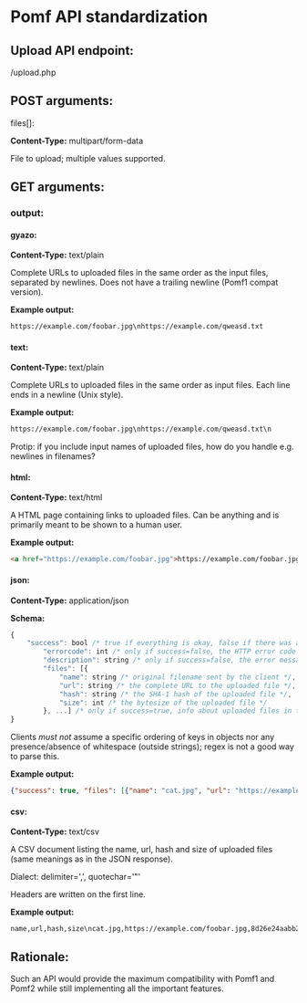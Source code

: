 # Pomf API standardization 

## Upload API endpoint:
/upload.php


## POST arguments:
files[]: 

**Content-Type:** multipart/form-data

File to upload; multiple values supported.


## GET arguments:
###	output:
#### gyazo:
**Content-Type:** text/plain

Complete URLs to uploaded files in the same order as the input files, separated by newlines. Does not have a trailing newline (Pomf1 compat version).

**Example output:**
```txt
https://example.com/foobar.jpg\nhttps://example.com/qweasd.txt
```

#### text:
**Content-Type:** text/plain

Complete URLs to uploaded files in the same order as input files. Each line ends in a newline (Unix style).

**Example output:**
```txt
https://example.com/foobar.jpg\nhttps://example.com/qweasd.txt\n
```
Protip: if you include input names of uploaded files, how do you handle e.g. newlines in filenames?

#### html:
**Content-Type:** text/html

A HTML page containing links to uploaded files. Can be anything and is primarily meant to be shown to a human user.

**Example output:**
```html
<a href="https://example.com/foobar.jpg">https://example.com/foobar.jpg</a><br /><a href="https://example.com/qweasd.txt">https://example.com/qweasd.txt</a><br />
```

#### json:
**Content-Type:** application/json

**Schema:**
```javascript
{
	"success": bool /* true if everything is okay, false if there was an error */,
		"errorcode": int /* only if success=false, the HTTP error code */,
		"description": string /* only if success=false, the error message */,
		"files": [{
			"name": string /* original filename sent by the client */,
			"url": string /* the complete URL to the uploaded file */,
			"hash": string /* the SHA-1 hash of the uploaded file */,
			"size": int /* the bytesize of the uploaded file */
		}, ...] /* only if success=true, info about uploaded files in the same order they were uploaded */
}
```
Clients *must not* assume a specific ordering of keys in objects nor any presence/absence of whitespace (outside strings); regex is not a good way to parse this.

**Example output:**
```json 
{"success": true, "files": [{"name": "cat.jpg", "url": "https://example.com/foobar.jpg", "hash": "8d26e24aabb26c02b5c9a9e102308af2a3597a49", "size": 44294}, {"name": "file.txt", "url": "https://example.com/qweasd.txt", "hash": "da39a3ee5e6b4b0d3255bfef95601890afd80709", "size": 0}]}
``` 

#### csv:
**Content-Type:** text/csv

A CSV document listing the name, url, hash and size of uploaded files (same meanings as in the JSON response).

Dialect: delimiter=',', quotechar='"'

Headers are written on the first line.

**Example output:**
```csv
name,url,hash,size\ncat.jpg,https://example.com/foobar.jpg,8d26e24aabb26c02b5c9a9e102308af2a3597a49,44294\nfile.txt,https://example.com/qweasd.txt,da39a3ee5e6b4b0d3255bfef95601890afd80709,0\n
```

## Rationale:
Such an API would provide the maximum compatibility with Pomf1 and Pomf2 while still implementing all the important features.

